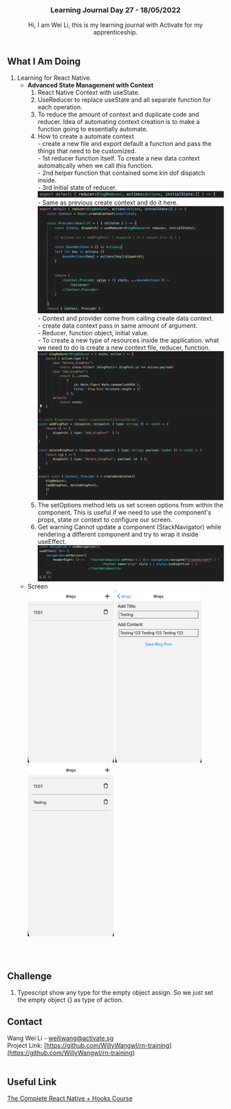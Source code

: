 <br />
<div align="center">

  <h3 align="center">Learning Journal Day 27 - 18/05/2022</h3>

  <p align="center">
    Hi, I am Wei Li, this is my learning journal with Activate for my apprenticeship. 
    <br /><br />
  </p>
</div>
<!-- What I Am Doing -->

## What I Am Doing

<oL>
  <li>    
    Learning for React Native.<br />
    <ul>
        <li>
            <b>Advanced State Management with Context</b> <br />
             <ol>
                <li>React Native Context with useState.</li>
                <li>UseReducer to replace useState and all separate function for each operation.</li>
                <li>To reduce the amount of context and duplicate code and reducer. Idea of automating context creation is to make a function going to essentially automate.
                <li>How to create a automate context <br />
                     - create a new file and export default a function and pass the things that need to be customized.<br/>
                     - 1st reducer function itself. To create a new data context automatically when we call this function.<br />
                     - 2nd helper function that contained some kin dof dispatch inside.<br />
                     - 3rd initial state of reducer.<br />
                      <img src="../img/May/18/01.png" width="500"/><br />
                     - Same as previous create context and do it here.<br />
                      <img src="../img/May/18/02.png" width="500"/><br />
                     - Context and provider come from calling create data context.<br />
                     - create data context pass in same amount of argument.<br /> 
                     - Reducer, function object, initial value.<br />
                     - To create a new type of resources inside the application. what we need to do is create  a new context file, reducer, function.<br />
                     <img src="../img/May/18/03.png" width="500"/><br />
                </li>
                <li>The setOptions method lets us set screen options from within the component. This is useful if we need to use the component's props, state or context to configure our screen. </li>
                <li>Get warning Cannot update a component (StackNavigator) while rendering a different component and try to wrap it inside useEffect.<br />
                <img src="../img/May/18/04.png" width="500"/><br />
                </li>
            </ol>
        </li>
        <li>Screen<br />
            <img src="../img/May/18/05.png" width="200"/>
            <img src="../img/May/18/06.png" width="200"/>
            <img src="../img/May/18/07.png" width="200"/>
        </li>
    </ul>
    </li>

</ol>
<br /><br />

<!-- Challenge -->

## Challenge

1. Typescript show any type for the empty object assign. So we just set the empty object {} as type of action.

<!-- CONTACT -->

## Contact

Wang Wei Li - weiliwang@activate.sg<br />
Project Link: [https://github.com/WillyWangwl/rn-training](https://github.com/WillyWangwl/rn-training)
<br /><br />

<!-- Useful Link -->

## Useful Link

[The Complete React Native + Hooks Course](https://www.udemy.com/course/the-complete-react-native-and-redux-course/learn/lecture/22028562#overview)<br />
